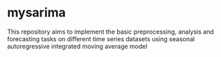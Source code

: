 # mysarima
This repository aims to implement the basic preprocessing, analysis and forecasting tasks on different time series datasets using seasonal autoregressive integrated moving average model
